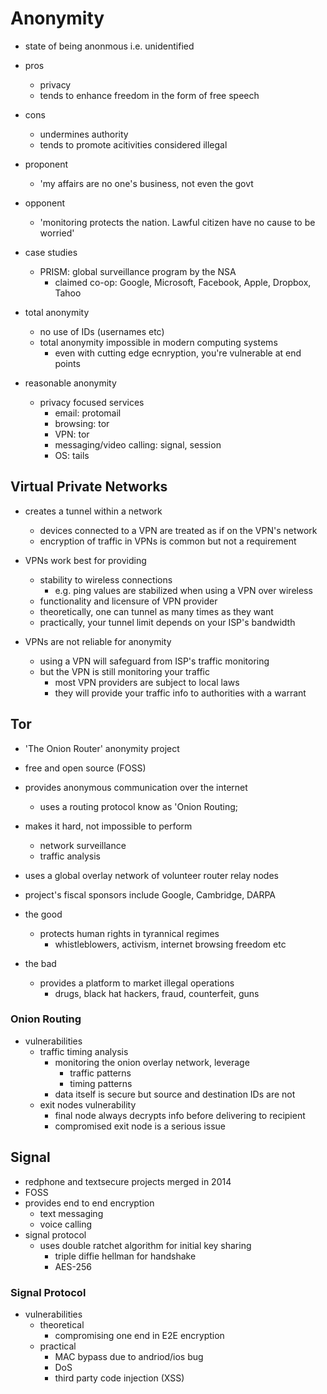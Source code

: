 # Anonymity
* state of being anonmous i.e. unidentified
* pros
    * privacy
    * tends to enhance freedom in the form of free speech
* cons
    * undermines authority
    * tends to promote acitivities considered illegal

* proponent
    * 'my affairs are no one's business, not even the govt
* opponent
    * 'monitoring protects the nation. Lawful citizen have no cause to be worried'
* case studies
    * PRISM: global surveillance program by the NSA
        * claimed co-op: Google, Microsoft, Facebook, Apple, Dropbox, Tahoo

* total anonymity
    * no use of IDs (usernames etc)
    * total anonymity impossible in modern computing systems
        * even with cutting edge ecnryption, you're vulnerable at end points
* reasonable anonymity
    * privacy focused services
        * email: protomail
        * browsing: tor
        * VPN: tor
        * messaging/video calling: signal, session
        * OS: tails
        
## Virtual Private Networks
* creates a tunnel within a network
    * devices connected to a VPN are treated as if on the VPN's network
    * encryption of traffic in VPNs is common but not a requirement

* VPNs work best for providing
    * stability to wireless connections
        * e.g. ping values are stabilized when using a VPN over wireless
    * functionality and licensure of VPN provider
    * theoretically, one can tunnel as many times as they want
    * practically, your tunnel limit depends on your ISP's bandwidth

* VPNs are not reliable for anonymity
    * using a VPN will safeguard from ISP's traffic monitoring
    * but the VPN is still monitoring your traffic
        * most VPN providers are subject to local laws
        * they will provide your traffic info to authorities with a warrant

## Tor
* 'The Onion Router' anonymity project
* free and open source (FOSS)
* provides anonymous communication over the internet
    * uses a routing protocol know as 'Onion Routing;
* makes it hard, not impossible to perform
    * network surveillance
    * traffic analysis
* uses a global overlay network of volunteer router relay nodes

* project's fiscal sponsors include Google, Cambridge, DARPA
* the good
    * protects human rights in tyrannical regimes
        * whistleblowers, activism, internet browsing freedom etc
* the bad
    * provides a platform to market illegal operations
        * drugs, black hat hackers, fraud, counterfeit, guns

### Onion Routing
* vulnerabilities
    * traffic timing analysis
        * monitoring the onion overlay network, leverage
            * traffic patterns
            * timing patterns
        * data itself is secure but source and destination IDs are not
    * exit nodes vulnerability
        * final node always decrypts info before delivering to recipient
        * compromised exit node is a serious issue

## Signal
* redphone and textsecure projects merged in 2014
* FOSS
* provides end to end encryption
    * text messaging
    * voice calling
* signal protocol
    * uses double ratchet algorithm for initial key sharing
        * triple diffie hellman for handshake
        * AES-256

### Signal Protocol
* vulnerabilities
    * theoretical
        * compromising one end in E2E encryption
    * practical
        * MAC bypass due to andriod/ios bug
        * DoS
        * third party code injection (XSS)